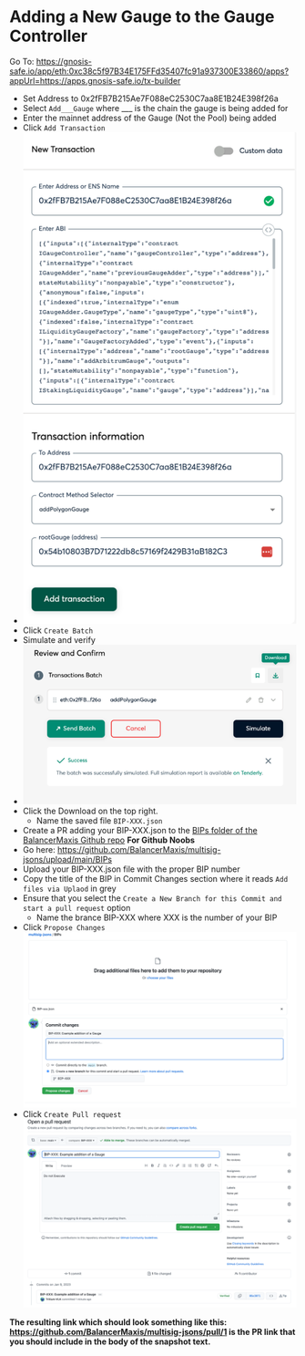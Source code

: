 # Adding a New Gauge to the Gauge Controller

Go To: https://gnosis-safe.io/app/eth:0xc38c5f97B34E175FFd35407fc91a937300E33860/apps?appUrl=https://apps.gnosis-safe.io/tx-builder

- Set Address to 0x2fFB7B215Ae7F088eC2530C7aa8E1B24E398f26a
- Select `Add___Gauge` where ___ is the chain the gauge is being added for
- Enter the mainnet address of the Gauge (Not the Pool) being added
- Click `Add Transaction`
- ![](images/gaugeRequest.png)
- Click `Create Batch`
- Simulate and verify
- ![](images/simulate.png)
- Click the Download on the top right.
  - Name the saved file `BIP-XXX.json`
- Create a PR adding your BIP-XXX.json to the [BIPs folder of the BalancerMaxis Github repo](https://github.com/BalancerMaxis/multisig-jsons/tree/main/BIPs)
**For Github Noobs**
- Go here: https://github.com/BalancerMaxis/multisig-jsons/upload/main/BIPs
- Upload your BIP-XXX.json file with the proper BIP number
- Copy the title of the BIP in Commit Changes section where it reads `Add files via Uplaod` in grey
- Ensure that you select the `Create a New Branch for this Commit and start a pull request` option
  - Name the brance BIP-XXX where XXX is the number of your BIP
- Click `Propose Changes` 
![](images/githubPr.png)
- Click `Create Pull request`
![](images/createPr.png)

**The resulting link which should look something like this: https://github.com/BalancerMaxis/multisig-jsons/pull/1 is the PR link that you should include in the body of the snapshot text.**
